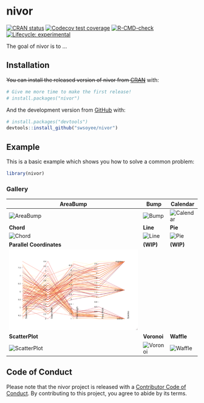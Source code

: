 
<!-- README.md is generated from README.Rmd. Please edit that file -->

# nivor

<!-- badges: start -->

[![CRAN
status](https://www.r-pkg.org/badges/version/nivor)](https://CRAN.R-project.org/package=nivor)
[![Codecov test
coverage](https://codecov.io/gh/swsoyee/nivor/branch/main/graph/badge.svg)](https://codecov.io/gh/swsoyee/nivor?branch=main)
[![R-CMD-check](https://github.com/swsoyee/nivor/workflows/R-CMD-check/badge.svg)](https://github.com/swsoyee/nivor/actions)
[![Lifecycle:
experimental](https://img.shields.io/badge/lifecycle-experimental-orange.svg)](https://www.tidyverse.org/lifecycle/#experimental)
<!-- badges: end -->

The goal of nivor is to …

## Installation

~~You can install the released version of nivor from
[CRAN](https://CRAN.R-project.org)~~ with:

``` r
# Give me more time to make the first release!
# install.packages("nivor")
```

And the development version from
[GitHub](https://github.com/swsoyee/nivor) with:

``` r
# install.packages("devtools")
devtools::install_github("swsoyee/nivor")
```

## Example

This is a basic example which shows you how to solve a common problem:

``` r
library(nivor)
```

### Gallery

| AreaBump                                                     | Bump                                | Calendar                                       |
| ------------------------------------------------------------ | ----------------------------------- | ---------------------------------------------- |
| ![AreaBump](man/figures/AreaBump.png)                        | ![Bump](man/figures/Bump.png)       | ![Calendar](man/figures/Calendar_Multiple.png) |
| **Chord**                                                    | **Line**                            | **Pie**                                        |
| ![Chord](man/figures/Chord.png)                              | ![Line](man/figures/Line.png)       | ![Pie](man/figures/Pie.png)                    |
| **Parallel Coordinates**                                     | **(WIP)**                           | **(WIP)**                                      |
| ![Parallel Coordinates](man/figures/ParallelCoordinates.png) |                                     |                                                |
| **ScatterPlot**                                              | **Voronoi**                         | **Waffle**                                     |
| ![ScatterPlot](man/figures/Scatter.png)                      | ![Voronoi](man/figures/Voronoi.png) | ![Waffle](man/figures/Waffle.png)              |

## Code of Conduct

Please note that the nivor project is released with a [Contributor Code
of
Conduct](https://contributor-covenant.org/version/2/0/CODE_OF_CONDUCT.html).
By contributing to this project, you agree to abide by its terms.
